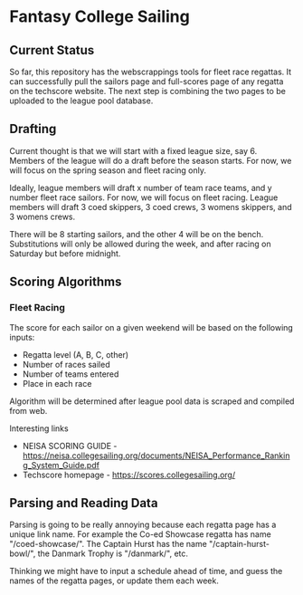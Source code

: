 # Fantasy College Sailing

## Current Status

So far, this repository has the webscrappings tools for fleet race regattas. It can successfully pull the sailors page and full-scores page of any regatta on the techscore website. The next step is combining the two pages to be uploaded to the league pool database.

## Drafting

Current thought is that we will start with a fixed league size, say 6. Members of the league will do a draft before the season starts. For now, we will focus on the spring season and fleet racing only.

Ideally, league members will draft x number of team race teams, and y number fleet race sailors. For now, we will focus on fleet racing. League members will draft 3 coed skippers, 3 coed crews, 3 womens skippers, and 3 womens crews.

There will be 8 starting sailors, and the other 4 will be on the bench. Substitutions will only be allowed during the week, and after racing on Saturday but before midnight.

## Scoring Algorithms
### Fleet Racing
The score for each sailor on a given weekend will be based on the following inputs:
* Regatta level (A, B, C, other)
* Number of races sailed
* Number of teams entered
* Place in each race

Algorithm will be determined after league pool data is scraped and compiled from web.

Interesting links
* NEISA SCORING GUIDE - https://neisa.collegesailing.org/documents/NEISA_Performance_Ranking_System_Guide.pdf
* Techscore homepage - https://scores.collegesailing.org/

## Parsing and Reading Data
Parsing is going to be really annoying because each regatta page has a unique link name. For example the Co-ed Showcase regatta has name "/coed-showcase/". The Captain Hurst has the name "/captain-hurst-bowl/", the Danmark Trophy is "/danmark/", etc.

Thinking we might have to input a schedule ahead of time, and guess the names of the regatta pages, or update them each week. 



